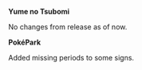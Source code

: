 **Yume no Tsubomi**

No changes from release as of now.

**PokéPark**

Added missing periods to some signs.
